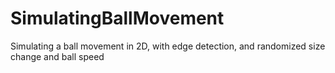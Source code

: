 # SimulatingBallMovement
Simulating a ball movement in 2D, with edge detection, and randomized size change and ball speed
